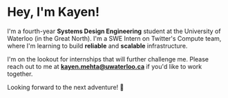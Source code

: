 # Hey, I'm Kayen! 

I'm a fourth-year **Systems Design Engineering** student at the University of Waterloo (in the Great North). I'm a SWE Intern on Twitter's Compute team, where I'm learning to build **reliable** and **scalable** infrastructure.

I'm on the lookout for internships that will further challenge me. Please reach out to me at **kayen.mehta@uwaterloo.ca** if you'd like to work together. 

Looking forward to the next adventure! 🚀
